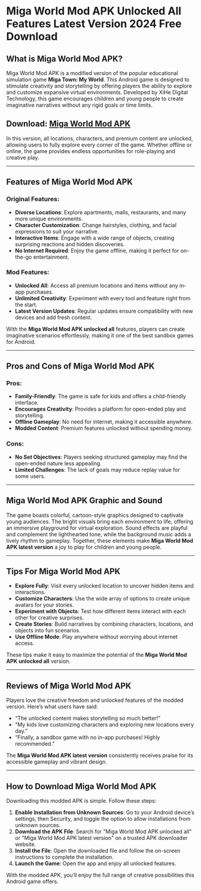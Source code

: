 # Miga World Mod APK Unlocked All Features Latest Version 2024 Free Download

## What is Miga World Mod APK?

Miga World Mod APK is a modified version of the popular educational simulation game **Miga Town: My World**. This Android game is designed to stimulate creativity and storytelling by offering players the ability to explore and customize expansive virtual environments. Developed by XiHe Digital Technology, this game encourages children and young people to create imaginative narratives without any rigid goals or time limits.

## Download: [Miga World Mod APK](https://modhello.com/miga-world/)

In this version, all locations, characters, and premium content are unlocked, allowing users to fully explore every corner of the game. Whether offline or online, the game provides endless opportunities for role-playing and creative play.

---

## Features of Miga World Mod APK

### Original Features:
- **Diverse Locations**: Explore apartments, malls, restaurants, and many more unique environments.
- **Character Customization**: Change hairstyles, clothing, and facial expressions to suit your narrative.
- **Interactive Items**: Engage with a wide range of objects, creating surprising reactions and hidden discoveries.
- **No Internet Required**: Enjoy the game offline, making it perfect for on-the-go entertainment.

### Mod Features:
- **Unlocked All**: Access all premium locations and items without any in-app purchases.
- **Unlimited Creativity**: Experiment with every tool and feature right from the start.
- **Latest Version Updates**: Regular updates ensure compatibility with new devices and add fresh content.

With the **Miga World Mod APK unlocked all** features, players can create imaginative scenarios effortlessly, making it one of the best sandbox games for Android.

---

## Pros and Cons of Miga World Mod APK

### Pros:
- **Family-Friendly**: The game is safe for kids and offers a child-friendly interface.
- **Encourages Creativity**: Provides a platform for open-ended play and storytelling.
- **Offline Gameplay**: No need for internet, making it accessible anywhere.
- **Modded Content**: Premium features unlocked without spending money.

### Cons:
- **No Set Objectives**: Players seeking structured gameplay may find the open-ended nature less appealing.
- **Limited Challenges**: The lack of goals may reduce replay value for some users.

---

## Miga World Mod APK Graphic and Sound

The game boasts colorful, cartoon-style graphics designed to captivate young audiences. The bright visuals bring each environment to life, offering an immersive playground for virtual exploration. Sound effects are playful and complement the lighthearted tone, while the background music adds a lively rhythm to gameplay. Together, these elements make **Miga World Mod APK latest version** a joy to play for children and young people.

---

## Tips For Miga World Mod APK

- **Explore Fully**: Visit every unlocked location to uncover hidden items and interactions.
- **Customize Characters**: Use the wide array of options to create unique avatars for your stories.
- **Experiment with Objects**: Test how different items interact with each other for creative surprises.
- **Create Stories**: Build narratives by combining characters, locations, and objects into fun scenarios.
- **Use Offline Mode**: Play anywhere without worrying about internet access.

These tips make it easy to maximize the potential of the **Miga World Mod APK unlocked all** version.

---

## Reviews of Miga World Mod APK

Players love the creative freedom and unlocked features of the modded version. Here’s what users have said:

- “The unlocked content makes storytelling so much better!”
- “My kids love customizing characters and exploring new locations every day.”
- “Finally, a sandbox game with no in-app purchases! Highly recommended.”

The **Miga World Mod APK latest version** consistently receives praise for its accessible gameplay and vibrant design.

---

## How to Download Miga World Mod APK

Downloading this modded APK is simple. Follow these steps:

1. **Enable Installation from Unknown Sources**: Go to your Android device’s settings, then Security, and toggle the option to allow installations from unknown sources.
2. **Download the APK File**: Search for "Miga World Mod APK unlocked all" or "Miga World Mod APK latest version" on a trusted APK downloader website.
3. **Install the File**: Open the downloaded file and follow the on-screen instructions to complete the installation.
4. **Launch the Game**: Open the app and enjoy all unlocked features.

With the modded APK, you’ll enjoy the full range of creative possibilities this Android game offers.
